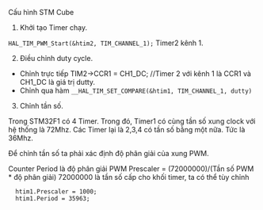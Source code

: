 Cấu hình STM Cube

1. Khởi tạo Timer chạy.

```HAL_TIM_PWM_Start(&htim2, TIM_CHANNEL_1);``` Timer2 kênh 1.

2. Điều chỉnh duty cycle.

- Chỉnh trực tiếp TIM2->CCR1 = CH1_DC; //Timer 2 với kênh 1 là CCR1 và CH1_DC là giá trị dutty.
- Chỉnh qua hàm ```__HAL_TIM_SET_COMPARE(&htim1, TIM_CHANNEL_1, dutty) ```

3. Chỉnh tần số.


Trong STM32F1 có 4 Timer. Trong đó, Timer1 có cùng tần số xung clock với hệ thống là 72Mhz. Các Timer lại là 2,3,4 có tần số bằng một nữa. Tức là 36Mhz.

Để chỉnh tần số ta phải xác định độ phân giải của xung PWM.

Counter Period là độ phân giải PWM
Prescaler = (72000000)/(Tần số PWM * độ phân giải)
72000000 là tần số cấp cho khối timer, ta có thể tùy chỉnh
```
  htim1.Prescaler = 1000;
  htim1.Period = 35963;
```


